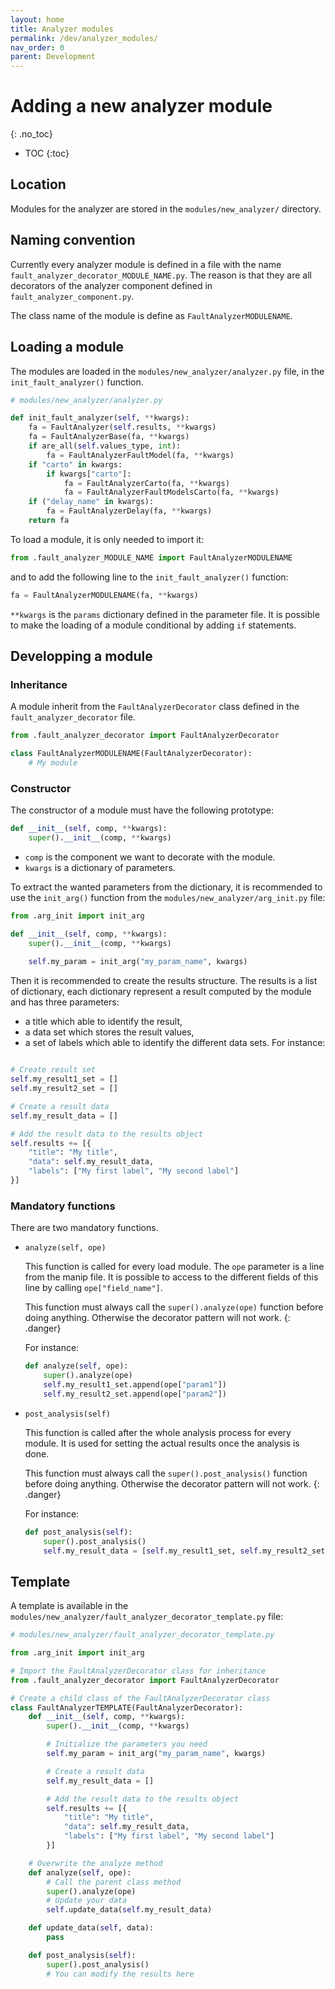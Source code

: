 ```yaml
---
layout: home
title: Analyzer modules
permalink: /dev/analyzer_modules/
nav_order: 0
parent: Development
---
```


# Adding a new analyzer module
{: .no_toc}

- TOC
{:toc}

## Location
Modules for the analyzer are stored in the `modules/new_analyzer/` directory.

## Naming convention
Currently every analyzer module is defined in a file with the name
`fault_analyzer_decorator_MODULE_NAME.py`. The reason is that they are all
decorators of the analyzer component defined in `fault_analyzer_component.py`.

The class name of the module is define as `FaultAnalyzerMODULENAME`.

## Loading a module
The modules are loaded in the `modules/new_analyzer/analyzer.py` file, in the
`init_fault_analyzer()` function.
```python
# modules/new_analyzer/analyzer.py

def init_fault_analyzer(self, **kwargs):
    fa = FaultAnalyzer(self.results, **kwargs)
    fa = FaultAnalyzerBase(fa, **kwargs)
    if are_all(self.values_type, int):
        fa = FaultAnalyzerFaultModel(fa, **kwargs)
    if "carto" in kwargs:
        if kwargs["carto"]:
            fa = FaultAnalyzerCarto(fa, **kwargs)
            fa = FaultAnalyzerFaultModelsCarto(fa, **kwargs)
    if ("delay_name" in kwargs):
        fa = FaultAnalyzerDelay(fa, **kwargs)
    return fa
```

To load a module, it is only needed to import it:
```python
from .fault_analyzer_MODULE_NAME import FaultAnalyzerMODULENAME
```
and to add the following line to the `init_fault_analyzer()` function:
```python
fa = FaultAnalyzerMODULENAME(fa, **kwargs)
```

`**kwargs` is the `params` dictionary defined in the parameter file. It is
possible to make the loading of a module conditional by adding `if` statements.

## Developping a module
### Inheritance
A module inherit from the `FaultAnalyzerDecorator` class defined in the
`fault_analyzer_decorator` file.

```python
from .fault_analyzer_decorator import FaultAnalyzerDecorator

class FaultAnalyzerMODULENAME(FaultAnalyzerDecorator):
    # My module
```

### Constructor
The constructor of a module must have the following prototype:
```python
def __init__(self, comp, **kwargs):
    super().__init__(comp, **kwargs)
```
- `comp` is the component we want to decorate with the module.
- `kwargs` is a dictionary of parameters.

To extract the wanted parameters from the dictionary, it is recommended to use
the `init_arg()` function from the `modules/new_analyzer/arg_init.py` file:
```python
from .arg_init import init_arg

def __init__(self, comp, **kwargs):
    super().__init__(comp, **kwargs)
    
    self.my_param = init_arg("my_param_name", kwargs)
```

Then it is recommended to create the results structure. The results is a list of
dictionary, each dictionary represent a result computed by the module and has
three parameters:
- a title which able to identify the result,
- a data set which stores the result values,
- a set of labels which able to identify the different data sets.
For instance:

```python

# Create result set
self.my_result1_set = []
self.my_result2_set = []

# Create a result data
self.my_result_data = []

# Add the result data to the results object
self.results += [{
    "title": "My title",
    "data": self.my_result_data,
    "labels": ["My first label", "My second label"]
}]
```

### Mandatory functions
There are two mandatory functions.

- `analyze(self, ope)`

  This function is called for every load module. The `ope`
  parameter is a line from the manip file. It is possible to access to the
  different fields of this line by calling `ope["field_name"]`.
  
  This function must always call the `super().analyze(ope)` function before doing
  anything. Otherwise the decorator pattern will not work.
  {: .danger}
  
  For instance:
  ```python
  def analyze(self, ope):
      super().analyze(ope)
      self.my_result1_set.append(ope["param1"])
      self.my_result2_set.append(ope["param2"])
  ```
  
- `post_analysis(self)`

  This function is called after the whole analysis process for every module. It
  is used for setting the actual results once the analysis is done.
  
  This function must always call the `super().post_analysis()` function before
  doing anything. Otherwise the decorator pattern will not work.
  {: .danger}
  
  For instance:
  ```python
  def post_analysis(self):
      super().post_analysis()
      self.my_result_data = [self.my_result1_set, self.my_result2_set]
  ```
  
## Template
A template is available in the
`modules/new_analyzer/fault_analyzer_decorator_template.py` file:
```python
# modules/new_analyzer/fault_analyzer_decorator_template.py

from .arg_init import init_arg

# Import the FaultAnalyzerDecorator class for inheritance
from .fault_analyzer_decorator import FaultAnalyzerDecorator

# Create a child class of the FaultAnalyzerDecorator class
class FaultAnalyzerTEMPLATE(FaultAnalyzerDecorator):
    def __init__(self, comp, **kwargs):
        super().__init__(comp, **kwargs)

        # Initialize the parameters you need
        self.my_param = init_arg("my_param_name", kwargs)

        # Create a result data
        self.my_result_data = []

        # Add the result data to the results object
        self.results += [{
            "title": "My title",
            "data": self.my_result_data,
            "labels": ["My first label", "My second label"]
        }]

    # Overwrite the analyze method
    def analyze(self, ope):
        # Call the parent class method
        super().analyze(ope)
        # Update your data
        self.update_data(self.my_result_data)

    def update_data(self, data):
        pass

    def post_analysis(self):
        super().post_analysis()
        # You can modify the results here
```